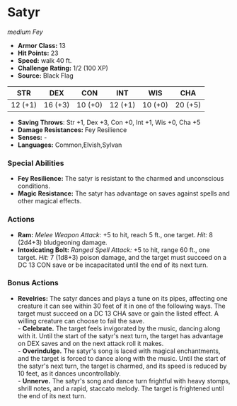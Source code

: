 # Satyr

*medium* *Fey*

- **Armor Class:** 13
- **Hit Points:** 23 
- **Speed:** walk 40 ft.
- **Challenge Rating:** 1/2 (100 XP)
- **Source:** Black Flag

| STR | DEX | CON | INT | WIS | CHA |
| --- | --- | --- | --- | --- | --- |
| 12 (+1) | 16 (+3) | 10 (+0) | 12 (+1) | 10 (+0) | 20 (+5) |

- **Saving Throws**: Str +1, Dex +3, Con +0, Int +1, Wis +0, Cha +5
- **Damage Resistances:** Fey Resilience
- **Senses:** -
- **Languages:** Common,Elvish,Sylvan

### Special Abilities

- **Fey Resilience:** The satyr is resistant to the charmed and unconscious conditions.
- **Magic Resistance:** The satyr has advantage on saves against spells and other magical effects.

### Actions

- **Ram:** _Melee Weapon Attack:_ +5 to hit, reach 5 ft., one target. _Hit:_ 8 (2d4+3) bludgeoning damage.
- **Intoxicating Bolt:** _Ranged Spell Attack:_ +5 to hit, range 60 ft., one target. _Hit:_ 7 (1d8+3) poison damage, and the target must succeed on a DC 13 CON save or be incapacitated until the end of its next turn.

### Bonus Actions

- **Revelries:** The satyr dances and plays a tune on its pipes, affecting one creature it can see within 30 feet of it in one of the following ways. The target must succeed on a DC 13 CHA save or gain the listed effect. A willing creature can choose to fail the save.<br>- **Celebrate.** The target feels invigorated by the music, dancing along with it. Until the start of the satyr's next turn, the target has advantage on DEX saves and on the next attack roll it makes.<br>- **Overindulge.** The satyr's song is laced with magical enchantments, and the target is forced to dance along with the music. Until the start of the satyr's next turn, the target is charmed, and its speed is reduced by 10 feet, as it dances uncontrollably.<br>- **Unnerve.** The satyr's song and dance turn frightful with heavy stomps, shrill notes, and a rapid, staccato melody. The target is frightened until the end of its next turn.
